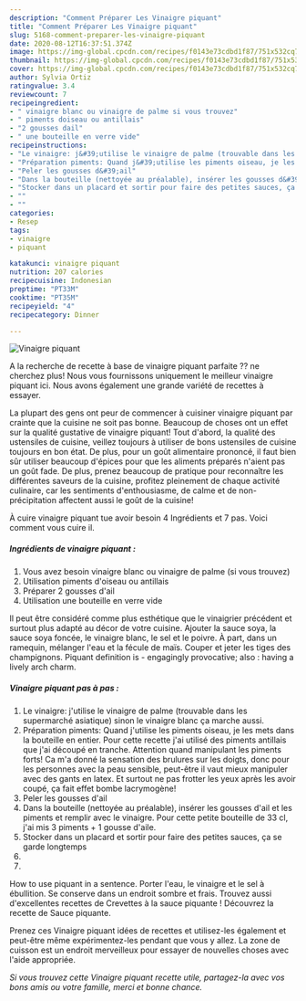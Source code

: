 ```yaml
---
description: "Comment Préparer Les Vinaigre piquant"
title: "Comment Préparer Les Vinaigre piquant"
slug: 5168-comment-preparer-les-vinaigre-piquant
date: 2020-08-12T16:37:51.374Z
image: https://img-global.cpcdn.com/recipes/f0143e73cdbd1f87/751x532cq70/vinaigre-piquant-photo-principale-de-la-recette.jpg
thumbnail: https://img-global.cpcdn.com/recipes/f0143e73cdbd1f87/751x532cq70/vinaigre-piquant-photo-principale-de-la-recette.jpg
cover: https://img-global.cpcdn.com/recipes/f0143e73cdbd1f87/751x532cq70/vinaigre-piquant-photo-principale-de-la-recette.jpg
author: Sylvia Ortiz
ratingvalue: 3.4
reviewcount: 7
recipeingredient:
- " vinaigre blanc ou vinaigre de palme si vous trouvez"
- " piments doiseau ou antillais"
- "2 gousses dail"
- " une bouteille en verre vide"
recipeinstructions:
- "Le vinaigre: j&#39;utilise le vinaigre de palme (trouvable dans les supermarché asiatique) sinon le vinaigre blanc ça marche aussi."
- "Préparation piments: Quand j&#39;utilise les piments oiseau, je les mets dans la bouteille en entier. Pour cette recette j&#39;ai utilisé des piments antillais que j&#39;ai découpé en tranche. Attention quand manipulant les piments forts! Ca m&#39;a donné la sensation des brulures sur les doigts, donc pour les personnes avec la peau sensible, peut-être il vaut mieux manipuler avec des gants en latex. Et surtout ne pas frotter les yeux après les avoir coupé, ça fait effet bombe lacrymogène!"
- "Peler les gousses d&#39;ail"
- "Dans la bouteille (nettoyée au préalable), insérer les gousses d&#39;ail et les piments et remplir avec le vinaigre. Pour cette petite bouteille de 33 cl, j&#39;ai mis 3 piments + 1 gousse d&#39;aile."
- "Stocker dans un placard et sortir pour faire des petites sauces, ça se garde longtemps"
- ""
- ""
categories:
- Resep
tags:
- vinaigre
- piquant

katakunci: vinaigre piquant 
nutrition: 207 calories
recipecuisine: Indonesian
preptime: "PT33M"
cooktime: "PT35M"
recipeyield: "4"
recipecategory: Dinner

---
```



![Vinaigre piquant](https://img-global.cpcdn.com/recipes/f0143e73cdbd1f87/751x532cq70/vinaigre-piquant-photo-principale-de-la-recette.jpg)

A la recherche de recette à base de vinaigre piquant parfaite ?? ne cherchez plus! Nous vous fournissons uniquement le meilleur vinaigre piquant ici. Nous avons également une grande variété de recettes à essayer.

La plupart des gens ont peur de commencer à cuisiner vinaigre piquant par crainte que la cuisine ne soit pas bonne. Beaucoup de choses ont un effet sur la qualité gustative de vinaigre piquant! Tout d'abord, la qualité des ustensiles de cuisine, veillez toujours à utiliser de bons ustensiles de cuisine toujours en bon état. De plus, pour un goût alimentaire prononcé, il faut bien sûr utiliser beaucoup d'épices pour que les aliments préparés n'aient pas un goût fade. De plus, prenez beaucoup de pratique pour reconnaître les différentes saveurs de la cuisine, profitez pleinement de chaque activité culinaire, car les sentiments d'enthousiasme, de calme et de non-précipitation affectent aussi le goût de la cuisine!

<!--inarticleads1-->

À cuire vinaigre piquant tue avoir besoin 4 Ingrédients et 7 pas. Voici comment vous cuire il.

##### Ingrédients de vinaigre piquant :

1. Vous avez besoin  vinaigre blanc ou vinaigre de palme (si vous trouvez)
1. Utilisation  piments d&#39;oiseau ou antillais
1. Préparer 2 gousses d&#39;ail
1. Utilisation  une bouteille en verre vide


Il peut être considéré comme plus esthétique que le vinaigrier précédent et surtout plus adapté au décor de votre cuisine. Ajouter la sauce soya, la sauce soya foncée, le vinaigre blanc, le sel et le poivre. À part, dans un ramequin, mélanger l&#39;eau et la fécule de maïs. Couper et jeter les tiges des champignons. Piquant definition is - engagingly provocative; also : having a lively arch charm. 

<!--inarticleads2-->

##### Vinaigre piquant pas à pas :

1. Le vinaigre: j&#39;utilise le vinaigre de palme (trouvable dans les supermarché asiatique) sinon le vinaigre blanc ça marche aussi.
1. Préparation piments: Quand j&#39;utilise les piments oiseau, je les mets dans la bouteille en entier. Pour cette recette j&#39;ai utilisé des piments antillais que j&#39;ai découpé en tranche. Attention quand manipulant les piments forts! Ca m&#39;a donné la sensation des brulures sur les doigts, donc pour les personnes avec la peau sensible, peut-être il vaut mieux manipuler avec des gants en latex. Et surtout ne pas frotter les yeux après les avoir coupé, ça fait effet bombe lacrymogène!
1. Peler les gousses d&#39;ail
1. Dans la bouteille (nettoyée au préalable), insérer les gousses d&#39;ail et les piments et remplir avec le vinaigre. Pour cette petite bouteille de 33 cl, j&#39;ai mis 3 piments + 1 gousse d&#39;aile.
1. Stocker dans un placard et sortir pour faire des petites sauces, ça se garde longtemps
1. 
1. 


How to use piquant in a sentence. Porter l&#39;eau, le vinaigre et le sel à ébullition. Se conserve dans un endroit sombre et frais. Trouvez aussi d&#39;excellentes recettes de Crevettes à la sauce piquante ! Découvrez la recette de Sauce piquante. 

<!--inarticleads1-->

<p>
Prenez ces Vinaigre piquant idées de recettes et utilisez-les également et peut-être même expérimentez-les pendant que vous y allez. La zone de cuisson est un endroit merveilleux pour essayer de nouvelles choses avec l'aide appropriée.
</p>

<p>
<i>Si vous trouvez cette Vinaigre piquant recette utile, partagez-la avec vos bons amis ou votre famille, merci et bonne chance.</i>
</p>
